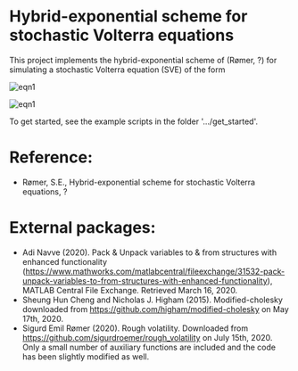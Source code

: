 # Hybrid-exponential scheme for stochastic Volterra equations
This project implements the hybrid-exponential scheme of (Rømer, ?) for simulating a stochastic Volterra equation (SVE) of the form

![eqn1](https://github.com/sigurdroemer/hybrid_exponential_scheme/blob/readme_images/sve_def.png)

![eqn1](https://github.com/sigurdroemer/hybrid_exponential_scheme/blob/readme_images/eqn123.png)

To get started, see the example scripts in the folder '.../get_started'.

# Reference:
- Rømer, S.E., Hybrid-exponential scheme for stochastic Volterra equations, ?

# External packages:
- Adi Navve (2020). Pack & Unpack variables to & from structures with enhanced functionality (https://www.mathworks.com/matlabcentral/fileexchange/31532-pack-unpack-variables-to-from-structures-with-enhanced-functionality), MATLAB Central File Exchange. Retrieved March 16, 2020.
- Sheung Hun Cheng and Nicholas J. Higham (2015). Modified-cholesky downloaded from https://github.com/higham/modified-cholesky on May 17th, 2020.
- Sigurd Emil Rømer (2020). Rough volatility. Downloaded from https://github.com/sigurdroemer/rough_volatility on July 15th, 2020. Only a small number of auxiliary functions are included and the code has been slightly modified as well.
